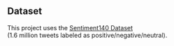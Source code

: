 ## Dataset
This project uses the [Sentiment140 Dataset](https://www.kaggle.com/datasets/kazanova/sentiment140)  
(1.6 million tweets labeled as positive/negative/neutral).  
